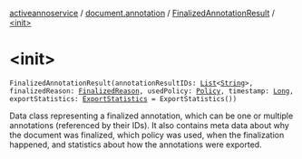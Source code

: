 [activeannoservice](../../index.md) / [document.annotation](../index.md) / [FinalizedAnnotationResult](index.md) / [&lt;init&gt;](./-init-.md)

# &lt;init&gt;

`FinalizedAnnotationResult(annotationResultIDs: `[`List`](https://kotlinlang.org/api/latest/jvm/stdlib/kotlin.collections/-list/index.html)`<`[`String`](https://kotlinlang.org/api/latest/jvm/stdlib/kotlin/-string/index.html)`>, finalizedReason: `[`FinalizedReason`](../-finalized-reason/index.md)`, usedPolicy: `[`Policy`](../../project.policy/-policy/index.md)`, timestamp: `[`Long`](https://kotlinlang.org/api/latest/jvm/stdlib/kotlin/-long/index.html)`, exportStatistics: `[`ExportStatistics`](../-export-statistics/index.md)` = ExportStatistics())`

Data class representing a finalized annotation, which can be one or multiple annotations (referenced by their IDs).
It also contains meta data about why the document was finalized, which policy was used, when the finalization happened,
and statistics about how the annotations were exported.

